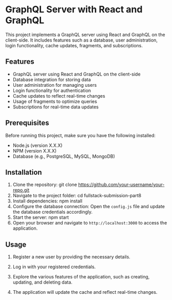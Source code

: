 # GraphQL Server with React and GraphQL

This project implements a GraphQL server using React and GraphQL on the client-side. It includes features such as a database, user administration, login functionality, cache updates, fragments, and subscriptions.

## Features

- GraphQL server using React and GraphQL on the client-side
- Database integration for storing data
- User administration for managing users
- Login functionality for authentication
- Cache updates to reflect real-time changes
- Usage of fragments to optimize queries
- Subscriptions for real-time data updates

## Prerequisites

Before running this project, make sure you have the following installed:

- Node.js (version X.X.X)
- NPM (version X.X.X)
- Database (e.g., PostgreSQL, MySQL, MongoDB)

## Installation

1. Clone the repository: git clone https://github.com/your-username/your-repo.git
2. Navigate to the project folder: cd fullstack-submission-part8
3. Install dependencies: npm install
4. Configure the database connection: Open the `config.js` file and update the database credentials accordingly.
5. Start the server: npm start
6. Open your browser and navigate to `http://localhost:3000` to access the application.
## Usage

1. Register a new user by providing the necessary details.

2. Log in with your registered credentials.

3. Explore the various features of the application, such as creating, updating, and deleting data.

4. The application will update the cache and reflect real-time changes.




